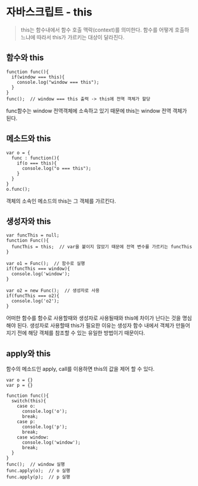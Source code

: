 # 자바스크립트 - this
> this는 함수내에서 함수 호출 맥락(context)를 의미한다. 함수를 어떻게 호출하느냐에 따라서 this가 가르키는 대상이 달라진다.

## 함수와 this
```
function func(){
  if(window === this){  
    console.log("window === this");
  }
}
func();  // window === this 출력 -> this에 전역 객체가 할당
```
func함수는 window 전역객체에 소속하고 있기 때문에 this는 window 전역 객체가 된다.
## 메소드와 this
```
var o = {
  func : function(){
    if(o === this){
      console.log("o === this");
    }
  }
}
o.func();
```
객체의 소속인 메소드의 this는 그 객체를 가르킨다.

## 생성자와 this
```
var funcThis = null;
function Func(){
  funcThis = this;  // var을 붙이지 않았기 때문에 전역 변수를 가르키는 funcThis
}

var o1 = Func();  // 함수로 실행
if(funcThis === window){
  console.log('window');
}

var o2 = new Func();  // 생성자로 사용
if(funcThis === o2){ 
  console.log('o2');
}
```
어떠한 함수를 함수로 사용할때와 생성자로 사용될때와 this에 차이가 난다는 것을 명심해야 된다. 생성자로 사용할때 this가 필요한 이유는 생성자 함수 내에서 객체가 만들어지기 전에 해당 객체를 참조할 수 있는 유일한 방법이기 때문이다.

## apply와 this
함수의 메소드인 apply, call를 이용하면 this의 값을 제어 할 수 있다.
```
var o = {}
var p = {}

function func(){
  switch(this){
    case o:
      console.log('o');
      break;
    case p:
      console.log('p');
      break;
    case window:
      console.log('window');
      break;
  }
}
func();  // window 실행
func.apply(o);  // o 실행
func.apply(p);  // p 실행
```
